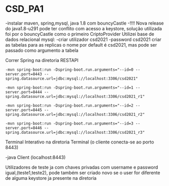 # CSD_PA1
-instalar maven, spring,mysql, java 1.8 com bouncyCastle
-!!!! Nova release do java1.8-u291 pode ter conflito com acesso a keystore, solução utilizada foi por o bouncyCastle como o primeiro CriptoProvider
Utilizei base de dados relacional mysql:
  -criar utilizador csd2021
  -password csd2021
  criar as tabelas para as replicas o nome por default é csd2021, mas pode ser passado como argumento a tabela
  
  Correr Spring na diretoria RESTAPI
  
    -mvn spring-boot:run -Dspring-boot.run.arguments="--id=0 --server.port=8443 --spring.datasource.url=jdbc:mysql://localhost:3306/csd2021"
    
    -mvn spring-boot:run -Dspring-boot.run.arguments="--id=1 --server.port=8444 --spring.datasource.url=jdbc:mysql://localhost:3306/csd2021_r1"
    
    -mvn spring-boot:run -Dspring-boot.run.arguments="--id=2 --server.port=8445 --spring.datasource.url=jdbc:mysql://localhost:3306/csd2021_r2"
    
    -mvn spring-boot:run -Dspring-boot.run.arguments="--id=3 --server.port=8446 --spring.datasource.url=jdbc:mysql://localhost:3306/csd2021_r3"
    
   
   Terminal Interativo na diretoria Terminal (o cliente conecta-se ao porto 8443)
   
   -java Client (localhost:8443)
   
   Utilizadores de teste ja com chaves privadas com username e password igual,(teste1,teste2), pode também ser criado novo se o user for diferente de alguma keystore ja presente na diretoria  
   

